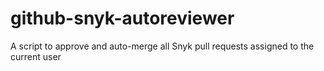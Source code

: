 # github-snyk-autoreviewer
A script to approve and auto-merge all Snyk pull requests assigned to the current user
